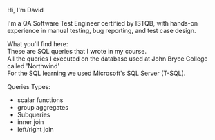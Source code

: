 Hi, I'm David

I'm a QA Software Test Engineer certified by ISTQB, with hands-on experience in manual testing, bug reporting, and test case design.  

 What you'll find here:                                          
These are SQL queries that I wrote in my course.                
All the queries I executed on the database used at John Bryce College called 'Northwind'        
For the SQL learning we used Microsoft's SQL Server (T-SQL).


 Queries Types:
- scalar functions 
- group aggregates
- Subqueries
- inner join
- left/right join    
